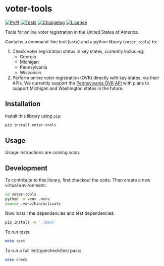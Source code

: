 # voter-tools

[![PyPI](https://img.shields.io/pypi/v/voter-tools.svg)](https://pypi.org/project/voter-tools/)
[![Tests](https://github.com/front-seat/voter-tools/actions/workflows/test.yml/badge.svg)](https://github.com/front-seat/voter-tools/actions/workflows/test.yml)
[![Changelog](https://img.shields.io/github/v/release/front-seat/voter-tools?include_prereleases&label=changelog)](https://github.com/front-seat/voter-tools/releases)
[![License](https://img.shields.io/badge/license-MIT-blue.svg)](https://github.com/front-seat/voter-tools/blob/main/LICENSE)

Tools for online voter registration in the United States of America.

Contains a command-line tool (`vote`) and a python library (`voter_tools`) to:

1. Check voter registration status in key states, currently including:
   - Georgia
   - Michigan
   - Pennsylvania
   - Wisconsin
1. Perform online voter registration (OVR) directly with key states, via their APIs. We currently support the [Pennsylvania OVR API](https://www.pa.gov/en/agencies/dos/resources/voting-and-elections-resources/pa-online-voter-registration-web-api-rfc.html) with plans to support Michigan and Washington states in the future.

## Installation

Install this library using `pip`:

```bash
pip install voter-tools
```

## Usage

Usage instructions are coming soon.

## Development

To contribute to this library, first checkout the code. Then create a new virtual environment:

```bash
cd voter-tools
python -m venv .venv
source .venv/bin/activate
```

Now install the dependencies and test dependencies:

```bash
pip install -e '.[dev]'
```

To run tests:

```bash
make test
```

To run a full lint/typecheck/test pass:

```bash
make check
```

